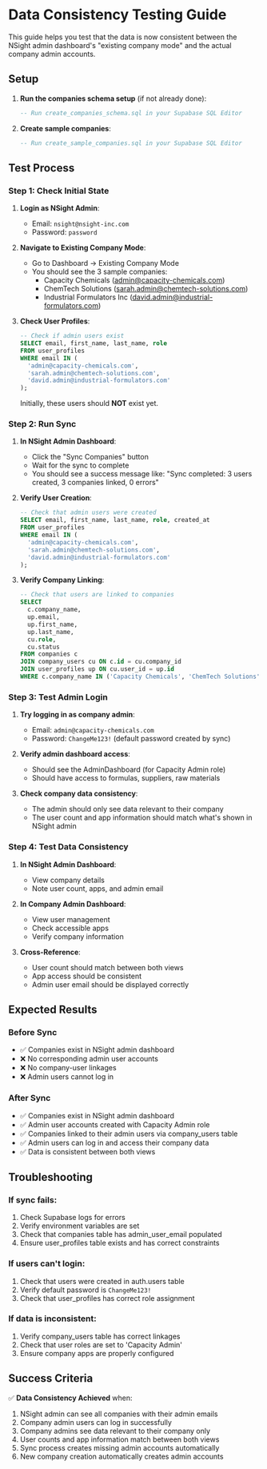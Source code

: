 # Data Consistency Testing Guide

This guide helps you test that the data is now consistent between the NSight admin dashboard's "existing company mode" and the actual company admin accounts.

## Setup

1. **Run the companies schema setup** (if not already done):
   ```sql
   -- Run create_companies_schema.sql in your Supabase SQL Editor
   ```

2. **Create sample companies**:
   ```sql
   -- Run create_sample_companies.sql in your Supabase SQL Editor
   ```

## Test Process

### Step 1: Check Initial State

1. **Login as NSight Admin**:
   - Email: `nsight@nsight-inc.com`
   - Password: `password`

2. **Navigate to Existing Company Mode**:
   - Go to Dashboard → Existing Company Mode
   - You should see the 3 sample companies:
     - Capacity Chemicals (admin@capacity-chemicals.com)
     - ChemTech Solutions (sarah.admin@chemtech-solutions.com)
     - Industrial Formulators Inc (david.admin@industrial-formulators.com)

3. **Check User Profiles**:
   ```sql
   -- Check if admin users exist
   SELECT email, first_name, last_name, role 
   FROM user_profiles 
   WHERE email IN (
     'admin@capacity-chemicals.com',
     'sarah.admin@chemtech-solutions.com',
     'david.admin@industrial-formulators.com'
   );
   ```
   
   Initially, these users should **NOT** exist yet.

### Step 2: Run Sync

1. **In NSight Admin Dashboard**:
   - Click the "Sync Companies" button
   - Wait for the sync to complete
   - You should see a success message like: "Sync completed: 3 users created, 3 companies linked, 0 errors"

2. **Verify User Creation**:
   ```sql
   -- Check that admin users were created
   SELECT email, first_name, last_name, role, created_at 
   FROM user_profiles 
   WHERE email IN (
     'admin@capacity-chemicals.com',
     'sarah.admin@chemtech-solutions.com',
     'david.admin@industrial-formulators.com'
   );
   ```

3. **Verify Company Linking**:
   ```sql
   -- Check that users are linked to companies
   SELECT 
     c.company_name,
     up.email,
     up.first_name,
     up.last_name,
     cu.role,
     cu.status
   FROM companies c
   JOIN company_users cu ON c.id = cu.company_id
   JOIN user_profiles up ON cu.user_id = up.id
   WHERE c.company_name IN ('Capacity Chemicals', 'ChemTech Solutions', 'Industrial Formulators Inc');
   ```

### Step 3: Test Admin Login

1. **Try logging in as company admin**:
   - Email: `admin@capacity-chemicals.com`
   - Password: `ChangeMe123!` (default password created by sync)

2. **Verify admin dashboard access**:
   - Should see the AdminDashboard (for Capacity Admin role)
   - Should have access to formulas, suppliers, raw materials

3. **Check company data consistency**:
   - The admin should only see data relevant to their company
   - The user count and app information should match what's shown in NSight admin

### Step 4: Test Data Consistency

1. **In NSight Admin Dashboard**:
   - View company details
   - Note user count, apps, and admin email

2. **In Company Admin Dashboard**:
   - View user management
   - Check accessible apps
   - Verify company information

3. **Cross-Reference**:
   - User count should match between both views
   - App access should be consistent
   - Admin user email should be displayed correctly

## Expected Results

### Before Sync
- ✅ Companies exist in NSight admin dashboard
- ❌ No corresponding admin user accounts
- ❌ No company-user linkages
- ❌ Admin users cannot log in

### After Sync
- ✅ Companies exist in NSight admin dashboard
- ✅ Admin user accounts created with Capacity Admin role
- ✅ Companies linked to their admin users via company_users table
- ✅ Admin users can log in and access their company data
- ✅ Data is consistent between both views

## Troubleshooting

### If sync fails:
1. Check Supabase logs for errors
2. Verify environment variables are set
3. Check that companies table has admin_user_email populated
4. Ensure user_profiles table exists and has correct constraints

### If users can't login:
1. Check that users were created in auth.users table
2. Verify default password is `ChangeMe123!`
3. Check that user_profiles has correct role assignment

### If data is inconsistent:
1. Verify company_users table has correct linkages
2. Check that user roles are set to 'Capacity Admin'
3. Ensure company apps are properly configured

## Success Criteria

✅ **Data Consistency Achieved** when:
1. NSight admin can see all companies with their admin emails
2. Company admin users can log in successfully
3. Company admins see data relevant to their company only
4. User counts and app information match between both views
5. Sync process creates missing admin accounts automatically
6. New company creation automatically creates admin accounts 